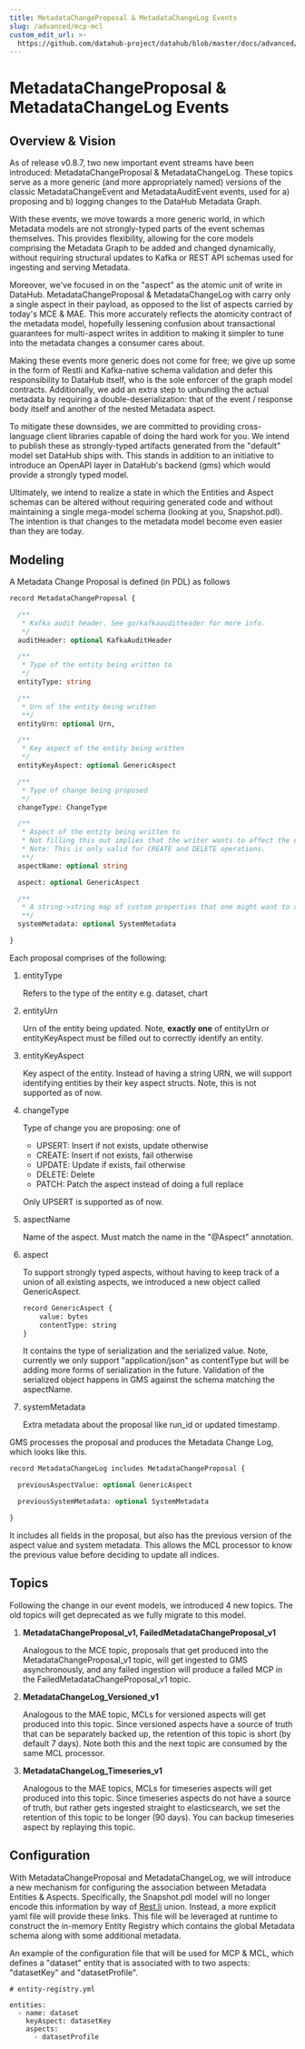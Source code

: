 ```yaml
---
title: MetadataChangeProposal & MetadataChangeLog Events
slug: /advanced/mcp-mcl
custom_edit_url: >-
  https://github.com/datahub-project/datahub/blob/master/docs/advanced/mcp-mcl.md
---
```


# MetadataChangeProposal & MetadataChangeLog Events

## Overview & Vision

As of release v0.8.7, two new important event streams have been introduced: MetadataChangeProposal & MetadataChangeLog. These topics serve as a more generic (and more appropriately named) versions of the classic MetadataChangeEvent and MetadataAuditEvent events, used for a) proposing and b) logging changes to the DataHub Metadata Graph.

With these events, we move towards a more generic world, in which Metadata models are not strongly-typed parts of the event schemas themselves. This provides flexibility, allowing for the core models comprising the Metadata Graph to be added and changed dynamically, without requiring structural updates to Kafka or REST API schemas used for ingesting and serving Metadata.

Moreover, we've focused in on the "aspect" as the atomic unit of write in DataHub. MetadataChangeProposal & MetadataChangeLog with carry only a single aspect in their payload, as opposed to the list of aspects carried by today's MCE & MAE. This more accurately reflects the atomicity contract of the metadata model, hopefully lessening confusion about transactional guarantees for multi-aspect writes in addition to making it simpler to tune into the metadata changes a consumer cares about.

Making these events more generic does not come for free; we give up some in the form of Restli and Kafka-native schema validation and defer this responsibility to DataHub itself, who is the sole enforcer of the graph model contracts. Additionally, we add an extra step to unbundling the actual metadata by requiring a double-deserialization: that of the event / response body itself and another of the nested Metadata aspect.

To mitigate these downsides, we are committed to providing cross-language client libraries capable of doing the hard work for you. We intend to publish these as strongly-typed artifacts generated from the "default" model set DataHub ships with. This stands in addition to an initiative to introduce an OpenAPI layer in DataHub's backend (gms) which would provide a strongly typed model.

Ultimately, we intend to realize a state in which the Entities and Aspect schemas can be altered without requiring generated code and without maintaining a single mega-model schema (looking at you, Snapshot.pdl). The intention is that changes to the metadata model become even easier than they are today.

## Modeling

A Metadata Change Proposal is defined (in PDL) as follows

```protobuf
record MetadataChangeProposal {

  /**
   * Kafka audit header. See go/kafkaauditheader for more info.
   */
  auditHeader: optional KafkaAuditHeader

  /**
   * Type of the entity being written to
   */
  entityType: string

  /**
   * Urn of the entity being written
   **/
  entityUrn: optional Urn,

  /**
   * Key aspect of the entity being written
   */
  entityKeyAspect: optional GenericAspect

  /**
   * Type of change being proposed
   */
  changeType: ChangeType

  /**
   * Aspect of the entity being written to
   * Not filling this out implies that the writer wants to affect the entire entity
   * Note: This is only valid for CREATE and DELETE operations.
   **/
  aspectName: optional string

  aspect: optional GenericAspect

  /**
   * A string->string map of custom properties that one might want to attach to an event
   **/
  systemMetadata: optional SystemMetadata

}
```

Each proposal comprises of the following:

1. entityType

   Refers to the type of the entity e.g. dataset, chart

2. entityUrn

   Urn of the entity being updated. Note, **exactly one** of entityUrn or entityKeyAspect must be filled out to correctly identify an entity.

3. entityKeyAspect

   Key aspect of the entity. Instead of having a string URN, we will support identifying entities by their key aspect structs. Note, this is not supported as of now.

4. changeType

   Type of change you are proposing: one of

   - UPSERT: Insert if not exists, update otherwise
   - CREATE: Insert if not exists, fail otherwise
   - UPDATE: Update if exists, fail otherwise
   - DELETE: Delete
   - PATCH: Patch the aspect instead of doing a full replace

   Only UPSERT is supported as of now.

5. aspectName

   Name of the aspect. Must match the name in the "@Aspect" annotation.

6. aspect

   To support strongly typed aspects, without having to keep track of a union of all existing aspects, we introduced a new object called GenericAspect.

   ```xml
   record GenericAspect {
       value: bytes
       contentType: string
   }
   ```

   It contains the type of serialization and the serialized value. Note, currently we only support "application/json" as contentType but will be adding more forms of serialization in the future. Validation of the serialized object happens in GMS against the schema matching the aspectName.

7. systemMetadata

   Extra metadata about the proposal like run_id or updated timestamp.

GMS processes the proposal and produces the Metadata Change Log, which looks like this.

```protobuf
record MetadataChangeLog includes MetadataChangeProposal {

  previousAspectValue: optional GenericAspect

  previousSystemMetadata: optional SystemMetadata

}
```

It includes all fields in the proposal, but also has the previous version of the aspect value and system metadata. This allows the MCL processor to know the previous value before deciding to update all indices.

## Topics

Following the change in our event models, we introduced 4 new topics. The old topics will get deprecated as we fully migrate to this model.

1. **MetadataChangeProposal_v1, FailedMetadataChangeProposal_v1**

   Analogous to the MCE topic, proposals that get produced into the MetadataChangeProposal_v1 topic, will get ingested to GMS asynchronously, and any failed ingestion will produce a failed MCP in the FailedMetadataChangeProposal_v1 topic.

2. **MetadataChangeLog_Versioned_v1**

   Analogous to the MAE topic, MCLs for versioned aspects will get produced into this topic. Since versioned aspects have a source of truth that can be separately backed up, the retention of this topic is short (by default 7 days). Note both this and the next topic are consumed by the same MCL processor.

3. **MetadataChangeLog_Timeseries_v1**

   Analogous to the MAE topics, MCLs for timeseries aspects will get produced into this topic. Since timeseries aspects do not have a source of truth, but rather gets ingested straight to elasticsearch, we set the retention of this topic to be longer (90 days). You can backup timeseries aspect by replaying this topic.

## Configuration

With MetadataChangeProposal and MetadataChangeLog, we will introduce a new mechanism for configuring the association between Metadata Entities & Aspects. Specifically, the Snapshot.pdl model will no longer encode this information by way of [Rest.li](http://rest.li) union. Instead, a more explicit yaml file will provide these links. This file will be leveraged at runtime to construct the in-memory Entity Registry which contains the global Metadata schema along with some additional metadata.

An example of the configuration file that will be used for MCP & MCL, which defines a "dataset" entity that is associated with to two aspects: "datasetKey" and "datasetProfile".

```
# entity-registry.yml

entities:
  - name: dataset
    keyAspect: datasetKey
    aspects:
      - datasetProfile
```
